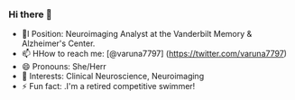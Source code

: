 ### Hi there 👋

- 🧠I Position: Neuroimaging Analyst at the Vanderbilt Memory & Alzheimer's Center.
- 📫 HHow to reach me:  [@varuna7797] (https://twitter.com/varuna7797)
- 😄 Pronouns:  She/Herr
- 📝  Interests: Clinical Neuroscience, Neuroimaging 
- ⚡ Fun fact: .I'm a retired competitive swimmer! 
